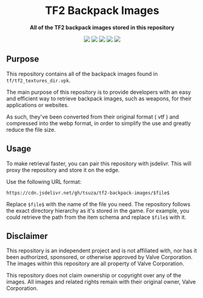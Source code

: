 <div align="center">
  <h1>TF2 Backpack Images</h1>
  <p>
    <strong>All of the TF2 backpack images stored in this repository</strong>
  </p>
  <p style="margin-bottom: 0.5ex;">
    <img
        src="https://img.shields.io/github/downloads/tsuza/tf2-backpack-images/total"
    />
    <img
        src="https://img.shields.io/github/last-commit/tsuza/tf2-backpack-images"
    />
    <img
        src="https://img.shields.io/github/issues/tsuza/tf2-backpack-images"
    />
    <img
        src="https://img.shields.io/github/issues-closed/tsuza/tf2-backpack-images"
    />
    <img
        src="https://img.shields.io/github/repo-size/tsuza/tf2-backpack-images"
    />
  </p>
</div>

## Purpose

This repository contains all of the backpack images found in `tf/tf2_textures_dir.vpk`.

The main purpose of this repository is to provide developers with an easy and efficient way to retrieve backpack images, such as weapons, for their applications or websites.

As such, they've been converted from their original format ( vtf ) and compressed into the webp format, in order to simplify the use and greatly reduce the file size.


## Usage
To make retrieval faster, you can pair this repository with jsdelivr. This will proxy the repository and store it on the edge.

Use the following URL format:

```
https://cdn.jsdelivr.net/gh/tsuza/tf2-backpack-images/$file$
```

Replace `$file$` with the name of the file you need. The repository follows the exact directory hierarchy as it's stored in the game. For example, you could retrieve the path from the item schema and replace `$file$` with it.


## Disclaimer

This repository is an independent project and is not affiliated with, nor has it been authorized, sponsored, or otherwise approved by Valve Corporation. The images within this repository are all property of Valve Corporation.

This repository does not claim ownership or copyright over any of the images. All images and related rights remain with their original owner, Valve Corporation.